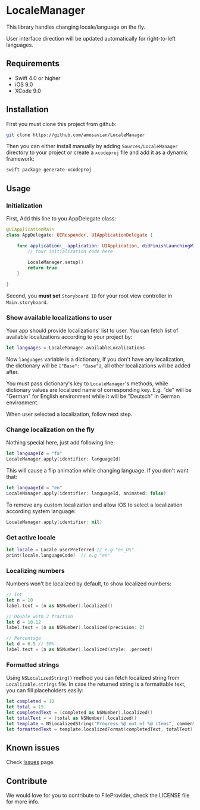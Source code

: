 # LocaleManager

This library handles changing locale/language on the fly.

User interface direction will be updated automatically for right-to-left languages.

## Requirements

- Swift 4.0 or higher
- iOS 9.0
- XCode 9.0

## Installation

First you must clone this project from github:

```bash
git clone https://github.com/amosavian/LocaleManager
```

Then you can either install manually by adding `Sources/LocaleManager` directory to your project or create a `xcodeproj` file and add it as a dynamic framework:

```bash
swift package generate-xcodeproj
```

## Usage

### Initialization

First, Add this line to you AppDelegate class:

```swift
@UIApplicationMain
class AppDelegate: UIResponder, UIApplicationDelegate {

    func application(_ application: UIApplication, didFinishLaunchingWithOptions launchOptions: [UIApplicationLaunchOptionsKey: Any]?) -> Bool {
        // Your initialization code here
        
        LocaleManager.setup()
        return true
    }

}

```

Second, you **must set** `Storyboard ID` for your root view controller in `Main.storyboard`.

### Show available localizations to user

Your app should provide localizations' list to user. You can fetch list of available localizations according to your project by:

```swift
let languages = LocaleManager.availableLocalizations
```

Now `languages` variable is a dictionary, If you don't have any localization, the dictionary will be `["Base": "Base"]`, all other localizations will be added after.

You must pass dictionary's key to `LocaleManager`'s methods, while dictionary values are localized name of corresponding key. E.g. "de" will be "German" for English environment while it will be "Deutsch" in German environment.

When user selected a localization, follow next step.

### Change localization on the fly

Nothing special here, just add following line:

```swift
let languageId = "fa"
LocaleManager.apply(identifier: languageId)
```

This will cause a flip animation while changing language. If you don't want that:

```swift
let languageId = "en"
LocaleManager.apply(identifier: languageId, animated: false)
```

To remove any custom localization and allow iOS to select a localization according system language:

```swift
LocaleManager.apply(identifier: nil)
```

### Get active locale

```swift
let locale = Locale.userPreferred // e.g "en_US"
print(locale.languageCode)  // e.g "en"
```

### Localizing numbers

Numbers won't be localized by default, to show localized numbers:

```swift
// Int
let n = 10
label.text = (n as NSNumber).localized()

// Double with 2 fraction
let d = 10.12
label.text = (n as NSNumber).localized(precision: 2)

// Percentage
let d = 0.5 // 50%
label.text = (n as NSNumber).localized(style: .percent)
```


### Formatted strings

Using `NSLocalizedString()` method you can fetch localized string from `Localizable.strings` file. In case the returned string is a formattable text, you can fill placeholders easily:

```swift
let completed = 10
let total = 15
let completedText = (completed as NSNumber).localized()
let totalText = = (total as NSNumber).localized()
let template = NSLocalizedString("Progress %@ out of %@ items", comment: "")
let formattedText = template.localizedFormat(completedText, totalText)
```

## Known issues

Check [Issues](issues) page.

## Contribute

We would love for you to contribute to FileProvider, check the LICENSE file for more info.
